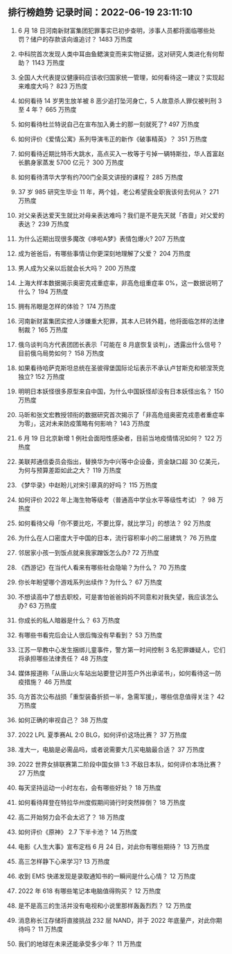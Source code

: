 
## 排行榜趋势 记录时间：2022-06-19 23:11:10
  
  1. 6 月 18 日河南新财富集团犯罪事实已初步查明，涉事人员都将面临哪些处罚？储户的存款该向谁追讨？ 1483 万热度
    
  2. 中科院首次发现人类中耳由鱼鳃演变而来实物证据，这对研究人类进化有何帮助？ 1143 万热度
    
  3. 全国人大代表提议健康码应该收归国家统一管理，如何看待这一建议？实现起来难度大吗？ 823 万热度
    
  4. 如何看待 14 岁男生放羊被 8 恶少追打坠河身亡，5 人故意杀人罪仅被判刑 3 至 4 年？ 665 万热度
    
  5. 如何看待杜兰特说自己在宣布加入勇士的那一刻就死了? 497 万热度
    
  6. 如何评价《爱情公寓》系列导演韦正的新作《破事精英》？ 351 万热度
    
  7. 如何看待近期比特币大跳水，高点买入一枚等于亏掉一辆特斯拉，华人首富赵长鹏身家蒸发 5700 亿元？ 300 万热度
    
  8. 如何看待清华大学有约700门全英文讲授的课程？ 285 万热度
    
  9. 37 岁 985 研究生毕业 11 年，两个娃，老公希望我全职我该何去何从？ 271 万热度
    
  10. 对父亲表达爱天生就比对母亲表达难吗？我们是不是先天就「吝啬」对父爱的表达？ 239 万热度
    
  11. 为什么近期出现很多魔改《哆啦A梦》表情包爆火? 207 万热度
    
  12. 成为爸爸后，有哪些事情让你更深刻地理解了父爱？ 204 万热度
    
  13. 男人成为父亲以后就会长大吗？ 200 万热度
    
  14. 上海大样本数据揭示奥密克戎重症率，非高危组重症率 0%，这一数据说明了什么？ 194 万热度
    
  15. 拥有吊眼是怎样的体验？ 174 万热度
    
  16. 河南新财富集团实控人涉嫌重大犯罪，其本人已转外籍，他将面临怎样的法律制裁？ 165 万热度
    
  17. 俄乌谈判乌方代表团团长表示「可能在 8 月底恢复谈判」，透露出什么信号？目前俄乌局势如何？ 158 万热度
    
  18. 如果看待哈萨克斯坦总统在圣彼得堡国际论坛表示不承认卢甘斯克和顿涅茨克独立? 152 万热度
    
  19. 明明日本妖怪很多原型来自中国，为什么中国妖怪却没有日本妖怪出名？ 150 万热度
    
  20. 马昕和张文宏教授领衔的数据研究首次揭示了「非高危组奥密克戎患者重症率为零」，这对未来防疫策略有何影响？ 143 万热度
    
  21. 6 月 19 日北京新增 1 例社会面阳性感染者，目前当地疫情情况如何？ 122 万热度
    
  22. 美联邦通信委员会指出，替换华为中兴等中企设备，资金缺口超 30 亿美元，为何与预算差距如此之大？ 119 万热度
    
  23. 《梦华录》中赵盼儿对宋引章真的好吗？ 115 万热度
    
  24. 如何评价 2022 年上海生物等级考（普通高中学业水平等级性考试）？ 98 万热度
    
  25. 如何看待父母「你不要比吃，不要比穿，就比学习」的想法？ 92 万热度
    
  26. 为什么在人口密度大于中国的日本，流行容积率小的二层建筑？ 76 万热度
    
  27. 邻居家小孩一到饭点就来我家蹭饭怎么办? 72 万热度
    
  28. 《西游记》在当代人看来有哪些社会隐喻？为什么？ 70 万热度
    
  29. 你长年盼望哪个游戏系列出续作？为什么？ 67 万热度
    
  30. 不想读高中了想去职校，可是害怕爸爸妈妈不同意和对我失望，我应该怎么办? 63 万热度
    
  31. 你成长的私人暗器是什么？ 63 万热度
    
  32. 有哪些书看完后会让人很后悔没有早看到？ 53 万热度
    
  33. 江苏一早教中心发生捆绑儿童事件，警方第一时间控制  3 名犯罪嫌疑人，它们将承担哪些法律责任？ 48 万热度
    
  34. 媒体报道称「从唐山火车站出站要登记并签户外出承诺书」，如何看待这一防疫措施？ 46 万热度
    
  35. 乌方首次公布战损「重型装备折损一半，急需军援」，哪些信息值得关注？ 42 万热度
    
  36. 如何正确的审视自己？ 38 万热度
    
  37. 2022 LPL 夏季赛AL 2:0 BLG，如何评价这场比赛？ 37 万热度
    
  38. 准大一，电脑是必需品吗，或者说需要大几买电脑最合适？ 37 万热度
    
  39. 2022 世界女排联赛第二阶段中国女排 1:3 不敌日本队，如何评价本场比赛？ 27 万热度
    
  40. 每天坚持运动一小时左右，会有哪些好处？ 18 万热度
    
  41. 如何看待拜登在特拉华州度假期间骑行时突然摔倒？ 18 万热度
    
  42. 高二开始努力会不会太迟了？ 18 万热度
    
  43. 如何评价《原神》 2.7 下半卡池？ 14 万热度
    
  44. 电影《人生大事》宣布定档  6 月 24 日，对此你有哪些期待？ 13 万热度
    
  45. 高三怎样静下心来学习? 13 万热度
    
  46. 收到 EMS 快递发现是录取通知书的一瞬间是什么心情？ 12 万热度
    
  47. 2022 年 618 有哪些笔记本电脑值得购买？ 12 万热度
    
  48. 是不是高三的生活并没有电视和小说里那样轰轰烈烈？ 12 万热度
    
  49. 消息称长江存储将直接挑战 232 层 NAND，并于 2022 年底量产，对此你期待吗？ 11 万热度
    
  50. 我们的地球在未来还能承受多少年？ 11 万热度
    